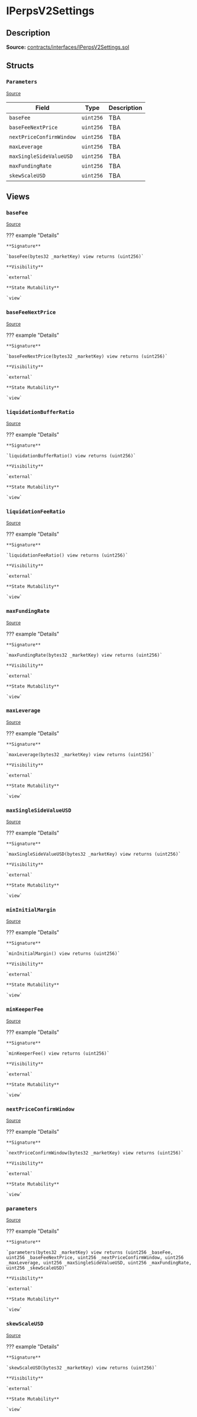 # IPerpsV2Settings

## Description

**Source:** [contracts/interfaces/IPerpsV2Settings.sol](https://github.com/Synthetixio/synthetix/tree/v2.76.1/contracts/interfaces/IPerpsV2Settings.sol)

## Structs

### `Parameters`

<sub>[Source](https://github.com/Synthetixio/synthetix/tree/v2.76.1/contracts/interfaces/IPerpsV2Settings.sol#L4)</sub>

| Field                    | Type      | Description |
| ------------------------ | --------- | ----------- |
| `baseFee`                | `uint256` | TBA         |
| `baseFeeNextPrice`       | `uint256` | TBA         |
| `nextPriceConfirmWindow` | `uint256` | TBA         |
| `maxLeverage`            | `uint256` | TBA         |
| `maxSingleSideValueUSD`  | `uint256` | TBA         |
| `maxFundingRate`         | `uint256` | TBA         |
| `skewScaleUSD`           | `uint256` | TBA         |

## Views

### `baseFee`

<sub>[Source](https://github.com/Synthetixio/synthetix/tree/v2.76.1/contracts/interfaces/IPerpsV2Settings.sol#L14)</sub>

??? example "Details"

    **Signature**

    `baseFee(bytes32 _marketKey) view returns (uint256)`

    **Visibility**

    `external`

    **State Mutability**

    `view`

### `baseFeeNextPrice`

<sub>[Source](https://github.com/Synthetixio/synthetix/tree/v2.76.1/contracts/interfaces/IPerpsV2Settings.sol#L16)</sub>

??? example "Details"

    **Signature**

    `baseFeeNextPrice(bytes32 _marketKey) view returns (uint256)`

    **Visibility**

    `external`

    **State Mutability**

    `view`

### `liquidationBufferRatio`

<sub>[Source](https://github.com/Synthetixio/synthetix/tree/v2.76.1/contracts/interfaces/IPerpsV2Settings.sol#L45)</sub>

??? example "Details"

    **Signature**

    `liquidationBufferRatio() view returns (uint256)`

    **Visibility**

    `external`

    **State Mutability**

    `view`

### `liquidationFeeRatio`

<sub>[Source](https://github.com/Synthetixio/synthetix/tree/v2.76.1/contracts/interfaces/IPerpsV2Settings.sol#L43)</sub>

??? example "Details"

    **Signature**

    `liquidationFeeRatio() view returns (uint256)`

    **Visibility**

    `external`

    **State Mutability**

    `view`

### `maxFundingRate`

<sub>[Source](https://github.com/Synthetixio/synthetix/tree/v2.76.1/contracts/interfaces/IPerpsV2Settings.sol#L24)</sub>

??? example "Details"

    **Signature**

    `maxFundingRate(bytes32 _marketKey) view returns (uint256)`

    **Visibility**

    `external`

    **State Mutability**

    `view`

### `maxLeverage`

<sub>[Source](https://github.com/Synthetixio/synthetix/tree/v2.76.1/contracts/interfaces/IPerpsV2Settings.sol#L20)</sub>

??? example "Details"

    **Signature**

    `maxLeverage(bytes32 _marketKey) view returns (uint256)`

    **Visibility**

    `external`

    **State Mutability**

    `view`

### `maxSingleSideValueUSD`

<sub>[Source](https://github.com/Synthetixio/synthetix/tree/v2.76.1/contracts/interfaces/IPerpsV2Settings.sol#L22)</sub>

??? example "Details"

    **Signature**

    `maxSingleSideValueUSD(bytes32 _marketKey) view returns (uint256)`

    **Visibility**

    `external`

    **State Mutability**

    `view`

### `minInitialMargin`

<sub>[Source](https://github.com/Synthetixio/synthetix/tree/v2.76.1/contracts/interfaces/IPerpsV2Settings.sol#L47)</sub>

??? example "Details"

    **Signature**

    `minInitialMargin() view returns (uint256)`

    **Visibility**

    `external`

    **State Mutability**

    `view`

### `minKeeperFee`

<sub>[Source](https://github.com/Synthetixio/synthetix/tree/v2.76.1/contracts/interfaces/IPerpsV2Settings.sol#L41)</sub>

??? example "Details"

    **Signature**

    `minKeeperFee() view returns (uint256)`

    **Visibility**

    `external`

    **State Mutability**

    `view`

### `nextPriceConfirmWindow`

<sub>[Source](https://github.com/Synthetixio/synthetix/tree/v2.76.1/contracts/interfaces/IPerpsV2Settings.sol#L18)</sub>

??? example "Details"

    **Signature**

    `nextPriceConfirmWindow(bytes32 _marketKey) view returns (uint256)`

    **Visibility**

    `external`

    **State Mutability**

    `view`

### `parameters`

<sub>[Source](https://github.com/Synthetixio/synthetix/tree/v2.76.1/contracts/interfaces/IPerpsV2Settings.sol#L28)</sub>

??? example "Details"

    **Signature**

    `parameters(bytes32 _marketKey) view returns (uint256 _baseFee, uint256 _baseFeeNextPrice, uint256 _nextPriceConfirmWindow, uint256 _maxLeverage, uint256 _maxSingleSideValueUSD, uint256 _maxFundingRate, uint256 _skewScaleUSD)`

    **Visibility**

    `external`

    **State Mutability**

    `view`

### `skewScaleUSD`

<sub>[Source](https://github.com/Synthetixio/synthetix/tree/v2.76.1/contracts/interfaces/IPerpsV2Settings.sol#L26)</sub>

??? example "Details"

    **Signature**

    `skewScaleUSD(bytes32 _marketKey) view returns (uint256)`

    **Visibility**

    `external`

    **State Mutability**

    `view`
